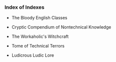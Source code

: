 ### Index of Indexes

- The Bloody English Classes


- Cryptic Compendium of Nontechnical Knowledge


- The Workaholic's Witchcraft


- Tome of Technical Terrors


- Ludicrous Ludic Lore


